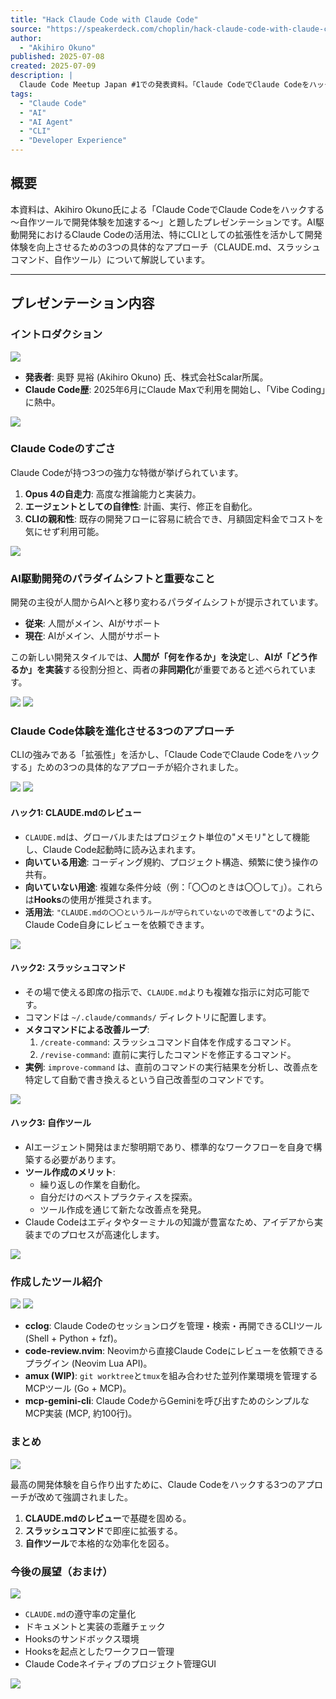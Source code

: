 ```yaml
---
title: "Hack Claude Code with Claude Code"
source: "https://speakerdeck.com/choplin/hack-claude-code-with-claude-code"
author:
  - "Akihiro Okuno"
published: 2025-07-08
created: 2025-07-09
description: |
  Claude Code Meetup Japan #1での発表資料。「Claude CodeでClaude Codeをハックする 〜自作ツールで開発体験を加速する〜」と題し、Claude Codeの体験を進化させるための3つのアプローチ（CLAUDE.mdのレビュー、スラッシュコマンド、自作ツール）を紹介しています。
tags:
  - "Claude Code"
  - "AI"
  - "AI Agent"
  - "CLI"
  - "Developer Experience"
---
```


## 概要

本資料は、Akihiro Okuno氏による「Claude CodeでClaude Codeをハックする 〜自作ツールで開発体験を加速する〜」と題したプレゼンテーションです。AI駆動開発におけるClaude Codeの活用法、特にCLIとしての拡張性を活かして開発体験を向上させるための3つの具体的なアプローチ（CLAUDE.md、スラッシュコマンド、自作ツール）について解説しています。

---

## プレゼンテーション内容

### イントロダクション

[![](https://files.speakerdeck.com/presentations/aad979e1fd3b471aac60b39d0cf8a8b5/slide_0.jpg)](https://speakerdeck.com/choplin/hack-claude-code-with-claude-code#1)

* **発表者**: 奥野 晃裕 (Akihiro Okuno) 氏、株式会社Scalar所属。
* **Claude Code歴**: 2025年6月にClaude Maxで利用を開始し、「Vibe Coding」に熱中。

[![](https://files.speakerdeck.com/presentations/aad979e1fd3b471aac60b39d0cf8a8b5/slide_1.jpg)](https://speakerdeck.com/choplin/hack-claude-code-with-claude-code#2)

### Claude Codeのすごさ

Claude Codeが持つ3つの強力な特徴が挙げられています。

1. **Opus 4の自走力**: 高度な推論能力と実装力。
2. **エージェントとしての自律性**: 計画、実行、修正を自動化。
3. **CLIの親和性**: 既存の開発フローに容易に統合でき、月額固定料金でコストを気にせず利用可能。

[![](https://files.speakerdeck.com/presentations/aad979e1fd3b471aac60b39d0cf8a8b5/slide_2.jpg)](https://speakerdeck.com/choplin/hack-claude-code-with-claude-code#3)

### AI駆動開発のパラダイムシフトと重要なこと

開発の主役が人間からAIへと移り変わるパラダイムシフトが提示されています。

* **従来**: 人間がメイン、AIがサポート
* **現在**: AIがメイン、人間がサポート

この新しい開発スタイルでは、**人間が「何を作るか」を決定**し、**AIが「どう作るか」を実装**する役割分担と、両者の**非同期化**が重要であると述べられています。

[![](https://files.speakerdeck.com/presentations/aad979e1fd3b471aac60b39d0cf8a8b5/slide_3.jpg)](https://speakerdeck.com/choplin/hack-claude-code-with-claude-code#4)
[![](https://files.speakerdeck.com/presentations/aad979e1fd3b471aac60b39d0cf8a8b5/slide_4.jpg)](https://speakerdeck.com/choplin/hack-claude-code-with-claude-code#5)

### Claude Code体験を進化させる3つのアプローチ

CLIの強みである「拡張性」を活かし、「Claude CodeでClaude Codeをハックする」ための3つの具体的なアプローチが紹介されました。

[![](https://files.speakerdeck.com/presentations/aad979e1fd3b471aac60b39d0cf8a8b5/slide_5.jpg)](https://speakerdeck.com/choplin/hack-claude-code-with-claude-code#6)
[![](https://files.speakerdeck.com/presentations/aad979e1fd3b471aac60b39d0cf8a8b5/slide_6.jpg)](https://speakerdeck.com/choplin/hack-claude-code-with-claude-code#7)

#### ハック1: CLAUDE.mdのレビュー

* `CLAUDE.md`は、グローバルまたはプロジェクト単位の"メモリ"として機能し、Claude Code起動時に読み込まれます。
* **向いている用途**: コーディング規約、プロジェクト構造、頻繁に使う操作の共有。
* **向いていない用途**: 複雑な条件分岐（例：「〇〇のときは〇〇して」）。これらは**Hooks**の使用が推奨されます。
* **活用法**: `"CLAUDE.mdの〇〇というルールが守られていないので改善して"`のように、Claude Code自身にレビューを依頼できます。

[![](https://files.speakerdeck.com/presentations/aad979e1fd3b471aac60b39d0cf8a8b5/slide_7.jpg)](https://speakerdeck.com/choplin/hack-claude-code-with-claude-code#8)

#### ハック2: スラッシュコマンド

* その場で使える即席の指示で、`CLAUDE.md`よりも複雑な指示に対応可能です。
* コマンドは `~/.claude/commands/` ディレクトリに配置します。
* **メタコマンドによる改善ループ**:
    1. `/create-command`: スラッシュコマンド自体を作成するコマンド。
    2. `/revise-command`: 直前に実行したコマンドを修正するコマンド。
* **実例**: `improve-command` は、直前のコマンドの実行結果を分析し、改善点を特定して自動で書き換えるという自己改善型のコマンドです。

[![](https://files.speakerdeck.com/presentations/aad979e1fd3b471aac60b39d0cf8a8b5/slide_8.jpg)](https://speakerdeck.com/choplin/hack-claude-code-with-claude-code#9)

#### ハック3: 自作ツール

* AIエージェント開発はまだ黎明期であり、標準的なワークフローを自身で構築する必要があります。
* **ツール作成のメリット**:
  * 繰り返しの作業を自動化。
  * 自分だけのベストプラクティスを探索。
  * ツール作成を通じて新たな改善点を発見。
* Claude Codeはエディタやターミナルの知識が豊富なため、アイデアから実装までのプロセスが高速化します。

[![](https://files.speakerdeck.com/presentations/aad979e1fd3b471aac60b39d0cf8a8b5/slide_9.jpg)](https://speakerdeck.com/choplin/hack-claude-code-with-claude-code#10)

### 作成したツール紹介

[![](https://files.speakerdeck.com/presentations/aad979e1fd3b471aac60b39d0cf8a8b5/slide_10.jpg)](https://speakerdeck.com/choplin/hack-claude-code-with-claude-code#11)
[![](https://files.speakerdeck.com/presentations/aad979e1fd3b471aac60b39d0cf8a8b5/slide_11.jpg)](https://speakerdeck.com/choplin/hack-claude-code-with-claude-code#12)

* **cclog**: Claude Codeのセッションログを管理・検索・再開できるCLIツール (Shell + Python + fzf)。
* **code-review.nvim**: Neovimから直接Claude Codeにレビューを依頼できるプラグイン (Neovim Lua API)。
* **amux (WIP)**: `git worktree`と`tmux`を組み合わせた並列作業環境を管理するMCPツール (Go + MCP)。
* **mcp-gemini-cli**: Claude CodeからGeminiを呼び出すためのシンプルなMCP実装 (MCP, 約100行)。

### まとめ

[![](https://files.speakerdeck.com/presentations/aad979e1fd3b471aac60b39d0cf8a8b5/slide_12.jpg)](https://speakerdeck.com/choplin/hack-claude-code-with-claude-code#13)

最高の開発体験を自ら作り出すために、Claude Codeをハックする3つのアプローチが改めて強調されました。

1. **CLAUDE.mdのレビュー**で基礎を固める。
2. **スラッシュコマンド**で即座に拡張する。
3. **自作ツール**で本格的な効率化を図る。

### 今後の展望（おまけ）

[![](https://files.speakerdeck.com/presentations/aad979e1fd3b471aac60b39d0cf8a8b5/slide_13.jpg)](https://speakerdeck.com/choplin/hack-claude-code-with-claude-code#14)

* `CLAUDE.md`の遵守率の定量化
* ドキュメントと実装の乖離チェック
* Hooksのサンドボックス環境
* Hooksを起点としたワークフロー管理
* Claude Codeネイティブのプロジェクト管理GUI

[![](https://files.speakerdeck.com/presentations/aad979e1fd3b471aac60b39d0cf8a8b5/slide_14.jpg)](https://speakerdeck.com/choplin/hack-claude-code-with-claude-code#15)
